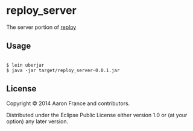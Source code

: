 # reploy_server

The server portion of [reploy](https://github.com/AeroNotix/reploy)

## Usage

```shell

$ lein uberjar
$ java -jar target/reploy_server-0.0.1.jar
```

## License

Copyright © 2014 Aaron France and contributors.

Distributed under the Eclipse Public License either version 1.0 or (at
your option) any later version.
